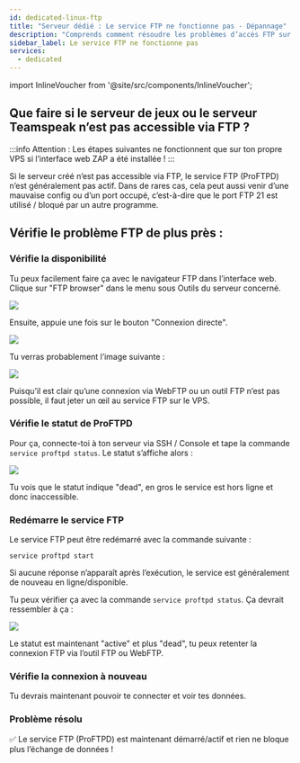 ```yaml
---
id: dedicated-linux-ftp
title: "Serveur dédié : Le service FTP ne fonctionne pas - Dépannage"
description: "Comprends comment résoudre les problèmes d’accès FTP sur ton VPS pour restaurer la connectivité du serveur et gérer efficacement ton serveur de jeux ou Teamspeak → En savoir plus no"
sidebar_label: Le service FTP ne fonctionne pas
services:
  - dedicated
---
```


import InlineVoucher from '@site/src/components/InlineVoucher';

## Que faire si le serveur de jeux ou le serveur Teamspeak n’est pas accessible via FTP ?

:::info
Attention : Les étapes suivantes ne fonctionnent que sur ton propre VPS si l’interface web ZAP a été installée !
:::

Si le serveur créé n’est pas accessible via FTP, le service FTP (ProFTPD) n’est généralement pas actif. Dans de rares cas, cela peut aussi venir d’une mauvaise config ou d’un port occupé, c’est-à-dire que le port FTP 21 est utilisé / bloqué par un autre programme.

<InlineVoucher />

## Vérifie le problème FTP de plus près :

### Vérifie la disponibilité
Tu peux facilement faire ça avec le navigateur FTP dans l’interface web. Clique sur "FTP browser" dans le menu sous Outils du serveur concerné.

![](https://screensaver01.zap-hosting.com/index.php/s/G394GJkDc9WXEzs/preview)

Ensuite, appuie une fois sur le bouton "Connexion directe".

![](https://screensaver01.zap-hosting.com/index.php/s/KLCmb8A4xSjWmy9/preview)

Tu verras probablement l’image suivante :

![](https://screensaver01.zap-hosting.com/index.php/s/FFJo8XeEJcX7RTM/preview)

Puisqu’il est clair qu’une connexion via WebFTP ou un outil FTP n’est pas possible, il faut jeter un œil au service FTP sur le VPS.

### Vérifie le statut de ProFTPD

Pour ça, connecte-toi à ton serveur via SSH / Console et tape la commande `service proftpd status`. Le statut s’affiche alors :

![](https://screensaver01.zap-hosting.com/index.php/s/zsg8qwFJsWEAZkA/preview)

Tu vois que le statut indique "dead", en gros le service est hors ligne et donc inaccessible.

### Redémarre le service FTP
Le service FTP peut être redémarré avec la commande suivante :

```
service proftpd start
```

Si aucune réponse n’apparaît après l’exécution, le service est généralement de nouveau en ligne/disponible.

Tu peux vérifier ça avec la commande `service proftpd status`. Ça devrait ressembler à ça :

![](https://screensaver01.zap-hosting.com/index.php/s/8QNNnoMFYG4rt2D/preview)

Le statut est maintenant "active" et plus "dead", tu peux retenter la connexion FTP via l’outil FTP ou WebFTP.

### Vérifie la connexion à nouveau
Tu devrais maintenant pouvoir te connecter et voir tes données.

### Problème résolu
✅ Le service FTP (ProFTPD) est maintenant démarré/actif et rien ne bloque plus l’échange de données !

<InlineVoucher />